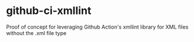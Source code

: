 # github-ci-xmllint
Proof of concept for leveraging Github Action's xmllint library for XML files without the .xml file type
